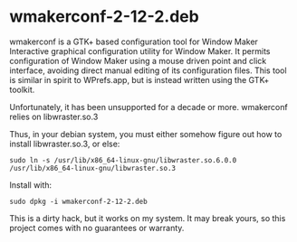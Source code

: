 # wmakerconf-2-12-2.deb

wmakerconf is a GTK+ based configuration tool for Window Maker
 Interactive graphical configuration utility for Window Maker. It
 permits configuration of Window Maker using a mouse driven point and
 click interface, avoiding direct manual editing of its configuration
 files.  This tool is similar in spirit to WPrefs.app, but is instead
 written using the GTK+ toolkit.

Unfortunately, it has been unsupported for a decade or more. wmakerconf relies on 
libwraster.so.3

Thus, in your debian system, you must either somehow figure out how to install libwraster.so.3, or else:

```
sudo ln -s /usr/lib/x86_64-linux-gnu/libwraster.so.6.0.0 /usr/lib/x86_64-linux-gnu/libwraster.so.3
```

Install with:

```
sudo dpkg -i wmakerconf-2-12-2.deb
```

This is a dirty hack, but it works on my system. It may break yours, so this project comes with no guarantees or warranty.
